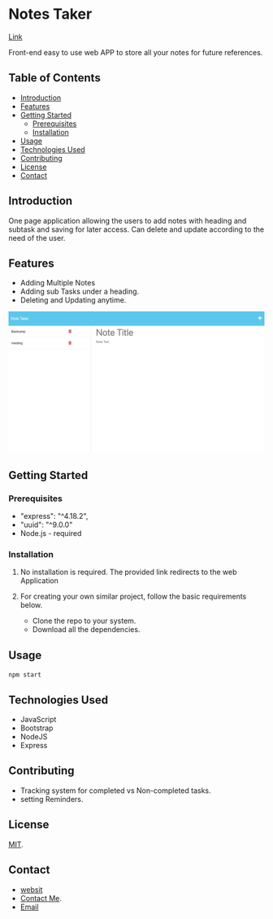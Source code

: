 # Notes Taker

[Link](https://addnotes.herokuapp.com/)

Front-end easy to use web APP to store all your notes for future references.
  

## Table of Contents
- [Introduction](#introduction)
- [Features](#features)
- [Getting Started](#getting-started)
  - [Prerequisites](#prerequisites)
  - [Installation](#installation)
- [Usage](#usage)
- [Technologies Used](#technologies-used)
- [Contributing](#contributing)
- [License](#license)
- [Contact](#contact)

## Introduction

One page application allowing the users to add notes with heading and subtask and saving for later access.
Can delete and update according to the need of the user.

## Features

- Adding Multiple Notes
- Adding sub Tasks under a heading.
- Deleting and Updating anytime.

![Screenshot](./assets/img.png)

## Getting Started

### Prerequisites

  * "express": "^4.18.2",
  * "uuid": "^9.0.0"
  *  Node.js - required

### Installation


1. No installation is required. The provided link redirects to the web   Application
2. For creating your own similar project, follow the basic requirements below.

    * Clone the repo to your system.
    * Download all the dependencies.
    

## Usage

    npm start

## Technologies Used

- JavaScript
- Bootstrap
- NodeJS
- Express

## Contributing

- Tracking system for completed vs Non-completed tasks.
- setting Reminders.

## License

[MIT](https://chooselicense.com/licenses/mit).

## Contact

  * [websit](https://yamcodes.com/)
  * [Contact Me](https://yamcodes.com/).
  * [Email](yamini@yamcodes.com)
